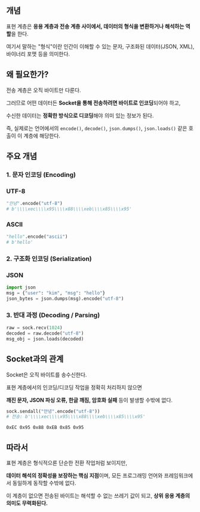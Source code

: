 ---
---
## 개념

표현 계층은 **응용 계층과 전송 계층 사이에서, 데이터의 형식을 변환하거나 해석하는 역할**을 한다.

여기서 말하는 "형식"이란 인간이 이해할 수 있는 문자, 구조화된 데이터(JSON, XML), 바이너리 포맷 등을 의미한다.

## 왜 필요한가?

전송 계층은 오직 바이트만 다룬다.

그러므로 어떤 데이터든 **Socket을 통해 전송하려면 바이트로 인코딩**되어야 하고,

수신한 데이터는 **정확한 방식으로 디코딩**해야 의미 있는 정보가 된다.

즉, 실제로는 언어에서의 `encode()`, `decode()`, `json.dumps()`, `json.loads()` 같은 호출이 이 계층에 해당한다.

## 주요 개념

### 1. 문자 인코딩 (Encoding)

### UTF-8

```python
"안녕".encode("utf-8")
# b'\\\\xec\\\\x95\\\\x88\\\\xeb\\\\x85\\\\x95'

```

### ASCII

```python
"hello".encode("ascii")
# b'hello'

```

### 2. 구조화 인코딩 (Serialization)

### JSON

```python
import json
msg = {"user": "kim", "msg": "hello"}
json_bytes = json.dumps(msg).encode("utf-8")

```

### 3. 반대 과정 (Decoding / Parsing)

```python
raw = sock.recv(1024)
decoded = raw.decode("utf-8")
msg_obj = json.loads(decoded)

```

## Socket과의 관계

Socket은 오직 바이트를 송수신한다.

표현 계층에서의 인코딩/디코딩 작업을 정확히 처리하지 않으면

**깨진 문자, JSON 파싱 오류, 한글 깨짐, 암호화 실패** 등이 발생할 수밖에 없다.

```python
sock.sendall("안녕".encode("utf-8"))
# 전송: b'\\\\xec\\\\x95\\\\x88\\\\xeb\\\\x85\\\\x95'

```

```
0xEC 0x95 0x88 0xEB 0x85 0x95

```

## 따라서

표현 계층은 형식적으론 단순한 전환 작업처럼 보이지만,

**데이터 해석의 정확성을 보장하는 핵심 지점**이며, 모든 프로그래밍 언어와 프레임워크에서 동일하게 동작할 수밖에 없다.

이 계층이 없으면 전송된 바이트는 해석할 수 없는 쓰레기 값이 되고, **상위 응용 계층의 의미도 무력화된다.**